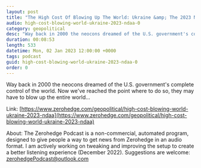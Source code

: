 ```yaml
---
layout: post
title: "The High Cost Of Blowing Up The World: Ukraine &amp; The 2023 NDAA"
audio: high-cost-blowing-world-ukraine-2023-ndaa-0
category: geopolitical
desc: "Way back in 2000 the neocons dreamed of the U.S. government's complete control of the world. Now we've reached the point where to do so, they may have to blow up the entire world..."
duration: 00:08:53
length: 533
datetime: Mon, 02 Jan 2023 12:00:00 +0000
tags: podcast
guid: high-cost-blowing-world-ukraine-2023-ndaa-0
order: 0
---
```

Way back in 2000 the neocons dreamed of the U.S. government's complete control of the world. Now we've reached the point where to do so, they may have to blow up the entire world...

Link: [https://www.zerohedge.com/geopolitical/high-cost-blowing-world-ukraine-2023-ndaa](https://www.zerohedge.com/geopolitical/high-cost-blowing-world-ukraine-2023-ndaa)

About: The Zerohedge Podcast is a non-commercial, automated program, designed to give people a way to get news from Zerohedge in an audio format.  I am actively working on tweaking and improving the setup to create a better listening experience (December 2022).  Suggestions are welcome: [zerohedgePodcast@outlook.com](mailto:zerohedgePodcast@outlook.com)